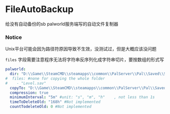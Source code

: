 # FileAutoBackup

给没有自动备份的sb palworld服务端写的自动文件复制器

### Notice

Unix平台可能会因为路径符原因导致不生效，没测试过，但是大概应该没问题

`files` 字段需要注意程序无法将字符串反序列化成字符串切片，要按数组的形式写

```yaml
palworld:
  dir: "D:\\Game\\SteamCMD\\steamapps\\common\\PalServer\\Pal\\Saved\\SaveGames\\0\\259201A849EBE1C85131B0ADF18F8F7A"
#  files: #none for copying the whole folder
#    - "Level.sav"
  copyTo: "D:\\Game\\SteamCMD\\steamapps\\common\\PalServer\\Pal\\Saved\\SaveGames\\0\\backup"
  compression: true
  minimumInterval: "5m" #unit: "s", "m", "h"    , not less than 1s
  timeToDeleteOld: "168h" #Not implemented
  countTodeleteOld: 0 #Not implemented
```